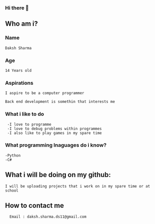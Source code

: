 ### Hi there 👋

## Who am i?
  ### Name
    Daksh Sharma
  ### Age
    14 Years old
  ### Aspirations
    I aspire to be a computer programmer
    
    Back end development is somethin that interests me
  ### What i like to do
     -I love to programme
     -I love to debug problems within programmes
     -I also like to play games in my spare time
   ### What programming lnaguages do i know?
    -Python
    -C#
## What i will be doing on my github:
    I will be uploading projects that i work on in my spare time or at school
   
## How to contact me
      Email : daksh.sharma.ds11@gmail.com

